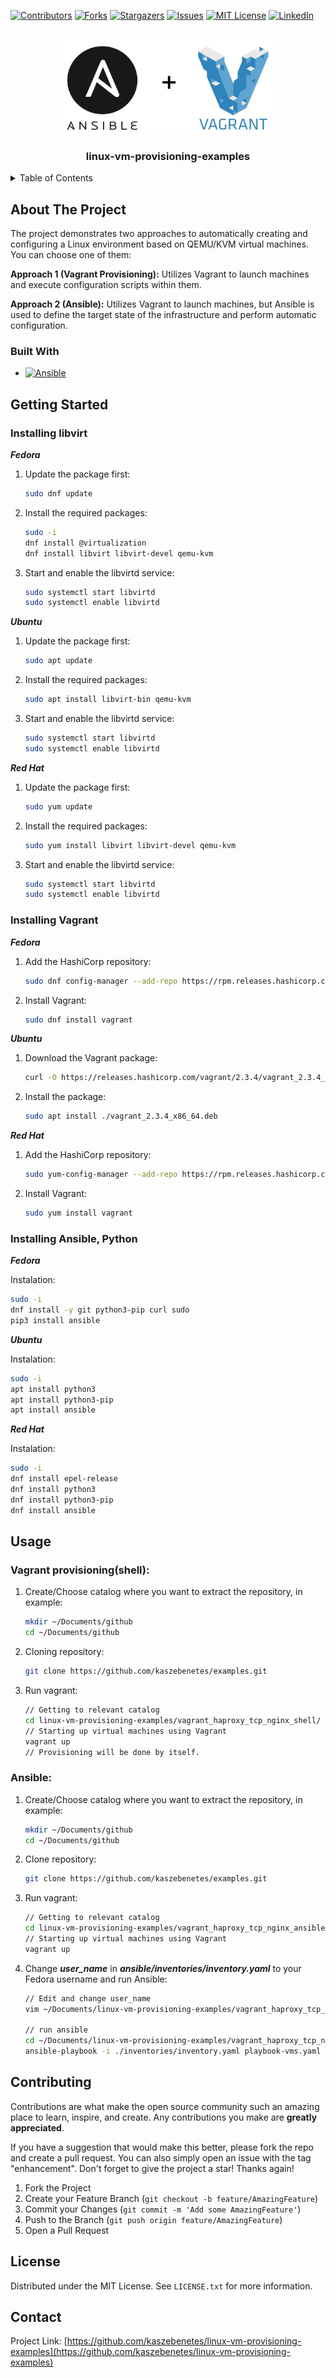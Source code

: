 <!-- 
*** Thanks for checking out the Best-README-Template. If you have a suggestion
*** that would make this better, please fork the repo and create a pull request
*** or simply open an issue with the tag "enhancement".
*** Don't forget to give the project a star!
*** Thanks again! Now go create something AMAZING! :D
-->
<!-- Here's a blank template to get started: To avoid retyping too much info. Do a search and replace with your text editor for the following: `kaszebenetes`, `linux-vm-provisioning-examples`, `twitter_handle`, `linkedin_username`, `email_client`, `email`, `project_title`, `project_description` -->

<!-- PROJECT SHIELDS -->
<!--
*** I'm using markdown "reference style" links for readability.
*** Reference links are enclosed in brackets [ ] instead of parentheses ( ).
*** See the bottom of this document for the declaration of the reference variables
*** for contributors-url, forks-url, etc. This is an optional, concise syntax you may use.
*** https://www.markdownguide.org/basic-syntax/#reference-style-links -->

[![Contributors][contributors-shield]][contributors-url]
[![Forks][forks-shield]][forks-url]
[![Stargazers][stars-shield]][stars-url]
[![Issues][issues-shield]][issues-url]
[![MIT License][license-shield]][license-url]
[![LinkedIn][linkedin-shield]][linkedin-url]

<!-- PROJECT LOGO -->
<br />
<div align="center">
  <a href="https://github.com/kaszebenetes/linux-vm-provisioning-examples">
    <img src="images/ansible-vagrant.png" alt="Logo" width="350" height="150">
  </a>

<h3 align="center">linux-vm-provisioning-examples</h3>

  
</div>

<!-- TABLE OF CONTENTS -->
<details>
  <summary>Table of Contents</summary>
  <ol>
    <li>
      <a href="#about-the-project">About The Project</a>
      <ul>
        <li><a href="#built-with">Built With</a></li>
      </ul>
    </li>
    <li><a href="#getting-started">Getting Started</a></li>
    <li><a href="#usage">Usage</a></li>
    <li><a href="#contributing">Contributing</a></li>
    <li><a href="#license">License</a></li>
    <li><a href="#contact">Contact</a></li>
  </ol>
</details>

<!-- ABOUT THE PROJECT -->
## About The Project

The project demonstrates two approaches to automatically creating and configuring a Linux environment based on QEMU/KVM virtual machines. You can choose one of them:

**Approach 1 (Vagrant Provisioning):** Utilizes Vagrant to launch machines and execute configuration scripts within them.

**Approach 2 (Ansible):** Utilizes Vagrant to launch machines, but Ansible is used to define the target state of the infrastructure and perform automatic configuration.



### Built With

* [![Ansible][ansible.com]][Ansible-url]



<!-- GETTING STARTED -->
## Getting Started

### Installing libvirt

***Fedora***

1. Update the package first:
   
   ```sh
   sudo dnf update
   ```

2. Install the required packages:
   
    ```sh
    sudo -i
    dnf install @virtualization
    dnf install libvirt libvirt-devel qemu-kvm
    
    ```

3. Start and enable the libvirtd service:

    ```sh
    sudo systemctl start libvirtd
    sudo systemctl enable libvirtd
    ```

***Ubuntu***

1. Update the package first:
   
   ```sh
   sudo apt update
   ```

2. Install the required packages:
   
    ```sh
    sudo apt install libvirt-bin qemu-kvm
    ```

3. Start and enable the libvirtd service:

    ```sh
    sudo systemctl start libvirtd
    sudo systemctl enable libvirtd
    ```

***Red Hat***

1. Update the package first:
   
   ```sh
   sudo yum update
   ```

2. Install the required packages:
   
    ```sh
    sudo yum install libvirt libvirt-devel qemu-kvm

    ```

3. Start and enable the libvirtd service:

    ```sh
    sudo systemctl start libvirtd
    sudo systemctl enable libvirtd
    ```

### Installing Vagrant

***Fedora***

1. Add the HashiCorp repository:
   
   ```sh
   sudo dnf config-manager --add-repo https://rpm.releases.hashicorp.com/fedora/hashicorp.repo
   ```

2. Install Vagrant:
   
    ```sh
    sudo dnf install vagrant
    ```

***Ubuntu***

1. Download the Vagrant package:
   
   ```sh
   curl -O https://releases.hashicorp.com/vagrant/2.3.4/vagrant_2.3.4_x86_64.deb
   ```

2. Install the package:
   
    ```sh
    sudo apt install ./vagrant_2.3.4_x86_64.deb
    ```

***Red Hat***

1. Add the HashiCorp repository:
   
   ```sh
   sudo yum-config-manager --add-repo https://rpm.releases.hashicorp.com/RHEL/hashicorp.repo
   ```

2. Install Vagrant:
   
    ```sh
    sudo yum install vagrant
    ```

### Installing Ansible, Python

***Fedora***

Instalation:
   
  ```sh
  sudo -i
  dnf install -y git python3-pip curl sudo
  pip3 install ansible
  ```


***Ubuntu***

Instalation:
   
   ```sh
   sudo -i
   apt install python3
   apt install python3-pip
   apt install ansible
   ```

***Red Hat***

Instalation:
   
   ```sh
   sudo -i
   dnf install epel-release
   dnf install python3
   dnf install python3-pip
   dnf install ansible
   ```


<!-- USAGE EXAMPLES -->
## Usage

### Vagrant provisioning(shell):

1. Create/Choose catalog where you want to extract the repository, in example:

    ```sh
    mkdir ~/Documents/github
    cd ~/Documents/github
    ```

2. Cloning repository:

    ```sh
    git clone https://github.com/kaszebenetes/examples.git
    ```

3. Run vagrant:

    ```sh
    // Getting to relevant catalog
    cd linux-vm-provisioning-examples/vagrant_haproxy_tcp_nginx_shell/ 
    // Starting up virtual machines using Vagrant
    vagrant up
    // Provisioning will be done by itself.
    ```

### Ansible:

1. Create/Choose catalog where you want to extract the repository, in example:

    ```sh
    mkdir ~/Documents/github
    cd ~/Documents/github
    ```

2. Clone repository:

    ```sh
    git clone https://github.com/kaszebenetes/examples.git
    ```

3. Run vagrant:

    ```sh
    // Getting to relevant catalog
    cd linux-vm-provisioning-examples/vagrant_haproxy_tcp_nginx_ansible/ 
    // Starting up virtual machines using Vagrant
    vagrant up
    ```

4. Change ***user_name*** in ***ansible/inventories/inventory.yaml*** to your Fedora username and run Ansible:
   
    ```sh
    // Edit and change user_name
    vim ~/Documents/linux-vm-provisioning-examples/vagrant_haproxy_tcp_nginx_ansible/ansible/inventories/inventory.yaml

    // run ansible
    cd ~/Documents/linux-vm-provisioning-examples/vagrant_haproxy_tcp_nginx_ansible/ansible/
    ansible-playbook -i ./inventories/inventory.yaml playbook-vms.yaml
    ```

<!-- CONTRIBUTING -->
## Contributing

Contributions are what make the open source community such an amazing place to learn, inspire, and create. Any contributions you make are **greatly appreciated**.

If you have a suggestion that would make this better, please fork the repo and create a pull request. You can also simply open an issue with the tag "enhancement".
Don't forget to give the project a star! Thanks again!

1. Fork the Project
2. Create your Feature Branch (`git checkout -b feature/AmazingFeature`)
3. Commit your Changes (`git commit -m 'Add some AmazingFeature'`)
4. Push to the Branch (`git push origin feature/AmazingFeature`)
5. Open a Pull Request



<!-- LICENSE -->
## License

Distributed under the MIT License. See `LICENSE.txt` for more information.



<!-- CONTACT -->
## Contact

Project Link: [https://github.com/kaszebenetes/linux-vm-provisioning-examples](https://github.com/kaszebenetes/linux-vm-provisioning-examples)

<!-- MARKDOWN LINKS & IMAGES -->
<!-- https://www.markdownguide.org/basic-syntax/#reference-style-links -->
[contributors-shield]: https://img.shields.io/github/contributors/kaszebenetes/linux-vm-provisioning-examples.svg?style=for-the-badge
[contributors-url]: https://github.com/kaszebenetes/linux-vm-provisioning-examples/graphs/contributors
[forks-shield]: https://img.shields.io/github/forks/kaszebenetes/linux-vm-provisioning-examples.svg?style=for-the-badge
[forks-url]: https://github.com/kaszebenetes/linux-vm-provisioning-examples/network/members
[stars-shield]: https://img.shields.io/github/stars/kaszebenetes/linux-vm-provisioning-examples.svg?style=for-the-badge
[stars-url]: https://github.com/kaszebenetes/linux-vm-provisioning-examples/stargazers
[issues-shield]: https://img.shields.io/github/issues/kaszebenetes/linux-vm-provisioning-examples.svg?style=for-the-badge
[issues-url]: https://github.com/kaszebenetes/linux-vm-provisioning-examples/issues
[license-shield]: https://img.shields.io/github/license/kaszebenetes/linux-vm-provisioning-examples.svg?style=for-the-badge
[license-url]: https://github.com/kaszebenetes/linux-vm-provisioning-examples/blob/master/LICENSE.txt
[linkedin-shield]: https://img.shields.io/badge/-LinkedIn-black.svg?style=for-the-badge&logo=linkedin&colorB=555
[linkedin-url]: https://linkedin.com/in/jakub-pospieszny-085a632a0/
[product-screenshot]: images/screenshot.png

[Ansible.com]: https://img.shields.io/badge/ansible-EE0000?style=plastic&logo=ansible&logoColor=white
[Ansible-url]: https://ansible.com
